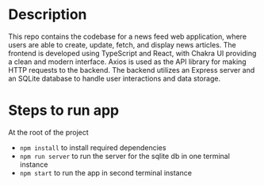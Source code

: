 # Description

This repo contains the codebase for a news feed web application, where users are able to create, update, fetch, and display news articles. The frontend is developed using TypeScript and React, with Chakra UI providing a clean and modern interface. Axios is used as the API library for making HTTP requests to the backend. The backend utilizes an Express server and an SQLite database to handle user interactions and data storage.

# Steps to run app

At the root of the project

- `npm install` to install required dependencies
- `npm run server` to run the server for the sqlite db in one terminal instance
- `npm start` to run the app in second terminal instance
